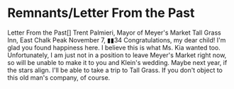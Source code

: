 # Remnants/Letter From the Past

Letter From the Past[]
Trent Palmieri, Mayor of Meyer's Market
Tall Grass Inn, East Chalk Peak
November 7, ▮▮34
Congratulations, my dear child! I'm glad you found happiness here. I believe this is what Ms. Kia wanted too.
Unfortunately, I am just not in a position to leave Meyer's Market right now, so will be unable to make it to you and Klein's wedding. Maybe next year, if the stars align. I'll be able to take a trip to Tall Grass. If you don't object to this old man's company, of course.
